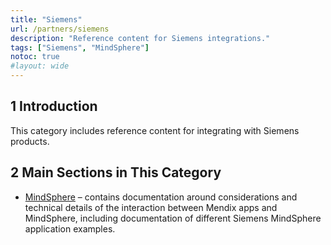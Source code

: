 ```yaml
---
title: "Siemens"
url: /partners/siemens
description: "Reference content for Siemens integrations."
tags: ["Siemens", "MindSphere"]
notoc: true
#layout: wide
---
```


## 1 Introduction

This category includes reference content for integrating with Siemens products.

## 2 Main Sections in This Category

* [MindSphere](mindsphere) – contains documentation around considerations and technical details of the interaction between Mendix apps and MindSphere, including documentation of different Siemens MindSphere application examples. 
